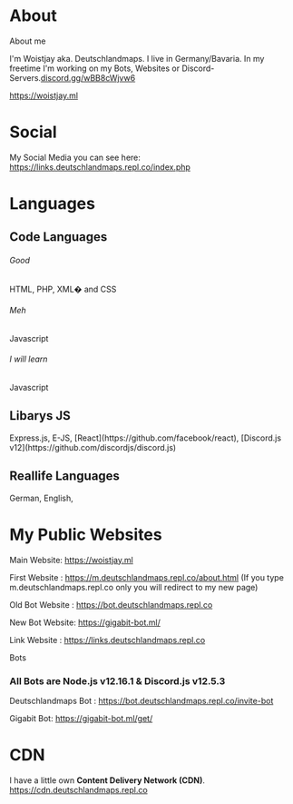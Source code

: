 # About
About me

I'm Woistjay aka. Deutschlandmaps.
I live in Germany/Bavaria.
In my freetime I'm working on my Bots, Websites or Discord-Servers.[discord.gg/wBB8cWjvw6](https://discord.gg/wBB8cWjvw6)

https://woistjay.ml


# Social

My Social Media you can see here: https://links.deutschlandmaps.repl.co/index.php

# Languages

<h2> Code Languages</h2>

<h6>Good</h6>
HTML, PHP, XML� and CSS
<h6>Meh</h6>
Javascript
<h6>I will learn</h6>
Javascript

<h2>Libarys JS</h2>
Express.js, E-JS, [React](https://github.com/facebook/react), [Discord.js v12](https://github.com/discordjs/discord.js)

<h2>Reallife Languages</h2>

German, English,


# My Public Websites

Main Website: https://woistjay.ml

First Website : https://m.deutschlandmaps.repl.co/about.html (If you type m.deutschlandmaps.repl.co only you will redirect to my new page) <p>
Old Bot Website   : https://bot.deutschlandmaps.repl.co <p>
New Bot Website: https://gigabit-bot.ml/ <p>
Link Website  : https://links.deutschlandmaps.repl.co <p>
Bots
<h3>All Bots are Node.js v12.16.1 & Discord.js v12.5.3 </h3>

Deutschlandmaps Bot : https://bot.deutschlandmaps.repl.co/invite-bot <p>
Gigabit Bot: https://gigabit-bot.ml/get/ <p>
# CDN
 I have a little own <b>Content Delivery Network (CDN)</b>.
  https://cdn.deutschlandmaps.repl.co
